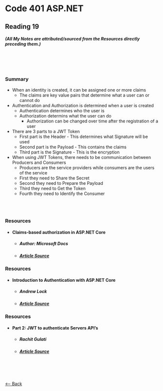 # Code 401 ASP.NET
## Reading 19
##### (All My Notes are attributed/sourced from the Resources directly preceding them.)

<br>
<br>
<br>

### Summary
* When an identity is created, it can be assigned one or more claims
  * The claims are key value pairs that determine what a user can or cannot do
* Authentication and Authorization is determined when a user is created
  * Authentication determines who the user is
  * Authorization determins what the user can do
    * Authorization can be changed over time after the registration of a user
* There are 3 parts to a JWT Token
  * First part is the Header - This determines what Signature will be used
  * Second part is the Payload - This contains the claims
  * Third part is the Signature - This is the encryption
* When using JWT Tokens, there needs to be communication between Producers and Consumers
  * Producers are the service providers while consumers are the users of the service
  * First they need to Share the Secret
  * Second they need to Prepare the Payload
  * Third they need to Get the Token
  * Fourth they need to Identify the Consumer

<br>
<br>

### Resources
* #### __Claims-based authorization in ASP.NET Core__
  * ##### Author:  Microsoft Docs
  * ##### [Article Source](https://docs.microsoft.com/en-us/aspnet/core/security/authorization/claims?view=aspnetcore-2.1)

### Resources
* #### __Introduction to Authentication with ASP.NET Core__
  * ##### Andrew Lock
  * ##### [Article Source](https://andrewlock.net/introduction-to-authentication-with-asp-net-core/)

### Resources
* #### __Part 2: JWT to authenticate Servers API’s__
  * ##### Rachit Gulati
  * ##### [Article Source](https://codeburst.io/jwt-to-authenticate-servers-apis-c6e179aa8c4e)

<br>
<br>
<br>

[<-- Back](../README.md)

